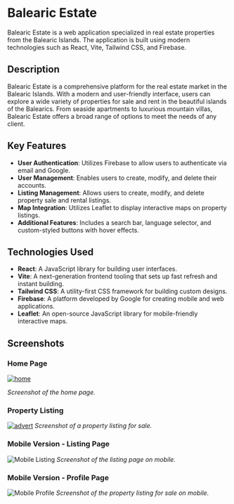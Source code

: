 # Balearic Estate

Balearic Estate is a web application specialized in real estate properties from the Balearic Islands. The application is built using modern technologies such as React, Vite, Tailwind CSS, and Firebase.

## Description

Balearic Estate is a comprehensive platform for the real estate market in the Balearic Islands. With a modern and user-friendly interface, users can explore a wide variety of properties for sale and rent in the beautiful islands of the Balearics. From seaside apartments to luxurious mountain villas, Balearic Estate offers a broad range of options to meet the needs of any client.

## Key Features

- **User Authentication**: Utilizes Firebase to allow users to authenticate via email and Google.
- **User Management**: Enables users to create, modify, and delete their accounts.
- **Listing Management**: Allows users to create, modify, and delete property sale and rental listings.
- **Map Integration**: Utilizes Leaflet to display interactive maps on property listings.
- **Additional Features**: Includes a search bar, language selector, and custom-styled buttons with hover effects.

## Technologies Used

- **React**: A JavaScript library for building user interfaces.
- **Vite**: A next-generation frontend tooling that sets up fast refresh and instant building.
- **Tailwind CSS**: A utility-first CSS framework for building custom designs.
- **Firebase**: A platform developed by Google for creating mobile and web applications.
- **Leaflet**: An open-source JavaScript library for mobile-friendly interactive maps.

## Screenshots

### Home Page
[![home](https://i.ibb.co/mDwgcmL/home.png)](https://ibb.co/Ss8G32h)

*Screenshot of the home page.*

### Property Listing
[![advert](https://i.ibb.co/857jPNS/advert.png)](https://ibb.co/gTRDtmB)
*Screenshot of a property listing for sale.*

### Mobile Version - Listing Page
![Mobile Listing](path/to/mobile-listing-screenshot.png)
*Screenshot of the listing page on mobile.*

### Mobile Version - Profile Page
![Mobile Profile](path/to/mobile-profile-screenshot.png)
*Screenshot of the property listing for sale on mobile.*
